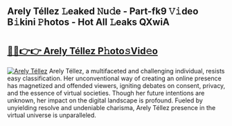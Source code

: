 ## Arely Téllez 𝙻eaked 𝙽u𝚍e - Part-fk9 𝚅𝚒deo B𝚒kini 𝙿hotos - Hot All 𝙻eaks QXwiA

# <h2><a href="http://ld0gzf1.urlbe.top/?page=Arely+T%c3%a9llez">🔗🔗👉👉 Arely Téllez P𝚑oto𝚜Vid𝚎o</a></h2>

[![Arely Téllez](https://i.imgur.com/eBuTRDB.gif)](http://ld0gzf1.urlbe.top/?page=Arely+T%c3%a9llez)
Arely Téllez, a multifaceted and challenging individual, resists easy classification. Her unconventional way of creating an online presence has magnetized and offended viewers, igniting debates on consent, privacy, and the essence of virtual societies. Though her future intentions are unknown, her impact on the digital landscape is profound. Fueled by unyielding resolve and undeniable charisma, Arely Téllez presence in the virtual universe is unparalleled.
